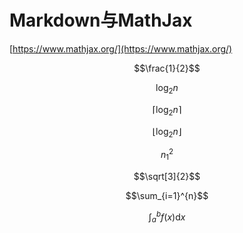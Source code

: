 # Markdown与MathJax

[https://www.mathjax.org/](https://www.mathjax.org/)

$$\frac{1}{2}$$

$$\log_2{n}$$ 

$$\lceil\log_2{n}\rceil$$

$$\lfloor\log_2{n}\rfloor$$

$$n^2_1$$

$$\sqrt[3]{2}$$

$$\sum_{i=1}^{n}$$

$$\int_a^b f(x)\mathrm{d}x$$



